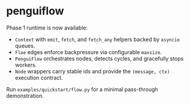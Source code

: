 # penguiflow

Phase 1 runtime is now available:

* `Context` with `emit`, `fetch`, and `fetch_any` helpers backed by `asyncio` queues.
* `Floe` edges enforce backpressure via configurable `maxsize`.
* `PenguiFlow` orchestrates nodes, detects cycles, and gracefully stops workers.
* `Node` wrappers carry stable ids and provide the `(message, ctx)` execution contract.

Run `examples/quickstart/flow.py` for a minimal pass-through demonstration.
